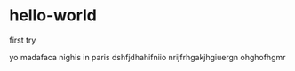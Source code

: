 # hello-world


first try



yo madafaca nighis in paris
dshfjdhahifniio  nrijfrhgakjhgiuergn ohghofhgmr 
